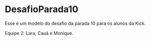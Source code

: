 # DesafioParada10

Esse é um modelo do desafio da parada 10 para os alunos da Kick.

Equipe 2: Lara, Cauã e Monique.

